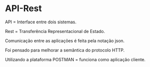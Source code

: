 # API-Rest

API = Interface entre dois sistemas.

Rest = Transferência Representacional de Estado.

Comunicação entre as aplicações é feita pela notação json.

Foi pensado para melhorar a semântica do protocolo HTTP.

Utilizando a plataforma POSTMAN = funciona como aplicação cliente.
